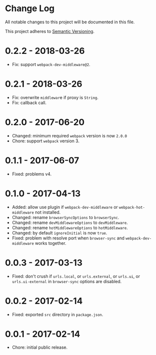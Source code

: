 # Change Log

All notable changes to this project will be documented in this file.

This project adheres to [Semantic Versioning](http://semver.org/).

# 0.2.2 - 2018-03-26

-   Fix: support `webpack-dev-middleware@2`. 

# 0.2.1 - 2018-03-26

-   Fix: overwrite `middlewar`e if proxy is `String`.
-   Fix: callback call.

# 0.2.0 - 2017-06-20

-   Changed: minimum required `webpack` version is now `2.0.0`
-   Chore: support `webpack` version 3.

# 0.1.1 - 2017-06-07

-   Fixed: problems v4.

# 0.1.0 - 2017-04-13

-   Added: allow use plugin if `webpack-dev-middleware` or `webpack-hot-middleware` not installed.
-   Changed: rename `browserSyncOptions` to `browserSync`.
-   Changed: rename `devMiddlewareOptions` to `devMiddleware`.
-   Changed: rename `hotMiddlewareOptions` to `hotMiddleware`.
-   Changed: by default `ignoreInitial` is now `true`. 
-   Fixed: problem with resolve port when `browser-sync` and `webpack-dev-middleware` works together.

# 0.0.3 - 2017-03-13

-   Fixed: don't crush if `urls.local`, or `urls.external`, or `urls.ui`, or `urls.ui-external` 
    in `browser-sync` options are disabled.

# 0.0.2 - 2017-02-14

-   Fixed: exported `src` directory in `package.json`.

# 0.0.1 - 2017-02-14

-   Chore: initial public release.
